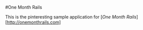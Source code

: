 #One Month Rails

This is the pinteresting sample application for 
[*One Month Rails*][http://onemonthrails.com]